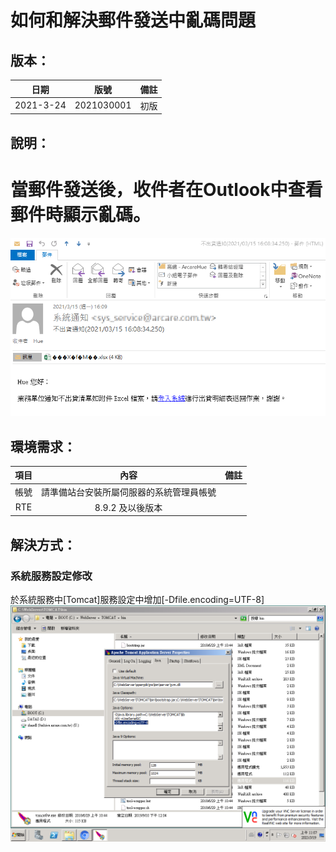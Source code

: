 # 如何和解決郵件發送中亂碼問題

## 版本：

|日期|版號|備註|
|:--:|:--:|:--:|
|2021-3-24|2021030001|初版|

## 說明：

# 當郵件發送後，收件者在Outlook中查看郵件時顯示亂碼。
![alt 異常狀態](img/001.png)


## 環境需求：

|項目|內容|備註|
|:--:|:--:|:--:|
|帳號|請準備站台安裝所屬伺服器的系統管理員帳號||
|RTE|8.9.2 及以後版本||

## 解決方式：

### 系統服務設定修改
於系統服務中[Tomcat]服務設定中增加[-Dfile.encoding=UTF-8]
![alt Tomcat修改](img/002.png)
